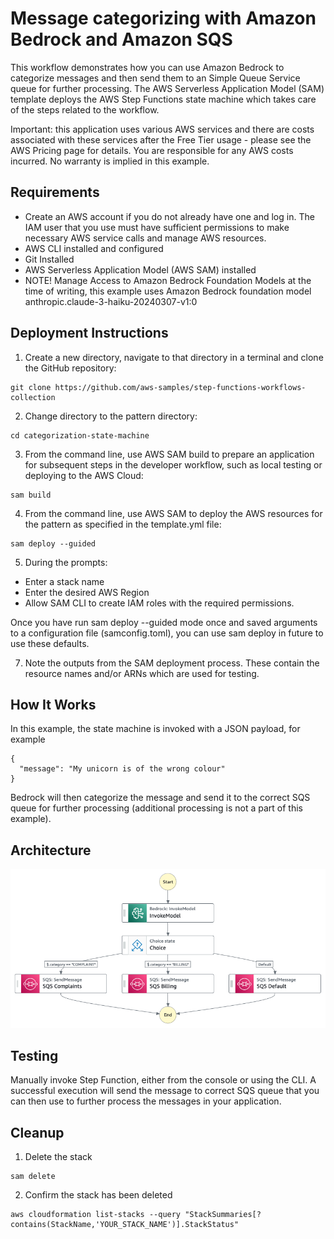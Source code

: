 # Message categorizing with Amazon Bedrock and Amazon SQS

This workflow demonstrates how you can use Amazon Bedrock to categorize messages and then send them to an Simple Queue Service queue for further processing. The AWS Serverless Application Model (SAM) template deploys the AWS Step Functions state machine which takes care of the steps related to the workflow. 

Important: this application uses various AWS services and there are costs associated with these services after the Free Tier usage - please see the AWS Pricing page for details. You are responsible for any AWS costs incurred. No warranty is implied in this example.

## Requirements

- Create an AWS account if you do not already have one and log in. The IAM user that you use must have sufficient permissions to make necessary AWS service calls and manage AWS resources.
- AWS CLI installed and configured
- Git Installed
- AWS Serverless Application Model (AWS SAM) installed
- NOTE! Manage Access to Amazon Bedrock Foundation Models at the time of writing, this example uses Amazon Bedrock foundation model anthropic.claude-3-haiku-20240307-v1:0

## Deployment Instructions

1. Create a new directory, navigate to that directory in a terminal and clone the GitHub repository:

```
git clone https://github.com/aws-samples/step-functions-workflows-collection
```

2. Change directory to the pattern directory:

```
cd categorization-state-machine
```

3. From the command line, use AWS SAM build to prepare an application for subsequent steps in the developer workflow, such as local testing or deploying to the AWS Cloud:

```
sam build
```

4. From the command line, use AWS SAM to deploy the AWS resources for the pattern as specified in the template.yml file:

```
sam deploy --guided
```
5. During the prompts:

- Enter a stack name
- Enter the desired AWS Region
- Allow SAM CLI to create IAM roles with the required permissions.

Once you have run sam deploy --guided mode once and saved arguments to a configuration file (samconfig.toml), you can use sam deploy in future to use these defaults.

7. Note the outputs from the SAM deployment process. These contain the resource names and/or ARNs which are used for testing.

## How It Works

In this example, the state machine is invoked with a JSON payload, for example

```
{
  "message": "My unicorn is of the wrong colour"
}
```

Bedrock will then categorize the message and send it to the correct SQS queue for further processing (additional processing is not a part of this example).

## Architecture

![architecture](resources/statemachine.png)

## Testing

Manually invoke Step Function, either from the console or using the CLI. A successful execution will send the message to correct SQS queue that you can then use to further process the messages in your application.

## Cleanup

1. Delete the stack

```
sam delete
```

2. Confirm the stack has been deleted

```
aws cloudformation list-stacks --query "StackSummaries[?contains(StackName,'YOUR_STACK_NAME')].StackStatus"
```
